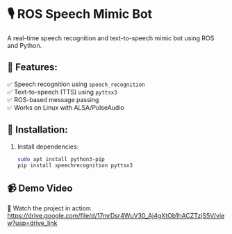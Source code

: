 # 🎙️ ROS Speech Mimic Bot
A real-time speech recognition and text-to-speech mimic bot using ROS and Python.

## 🚀 Features:
✅ Speech recognition using `speech_recognition`  
✅ Text-to-speech (TTS) using `pyttsx3`  
✅ ROS-based message passing  
✅ Works on Linux with ALSA/PulseAudio  

## 🔧 Installation:
1. Install dependencies:
   ```bash
   sudo apt install python3-pip
   pip install speechrecognition pyttsx3

## 📹 Demo Video
🔗 Watch the project in action: https://drive.google.com/file/d/17mrDsr4WuV30_Aj4gXtOb1hACZTzjS5V/view?usp=drive_link

